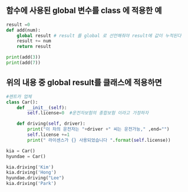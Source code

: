 
##  함수에 사용된 global 변수를 class 에 적용한 예
``` python
result =0
def add(num):
    global result # result 를 global 로 선언해줘야 result에 값이 누적된다
    result += num
    return result

print(add(3))
print(add(7))

```

위의 내용 중 global result를 클래스에 적용하면
---


``` python
#렌트카 업체
class Car():
    def __init__(self):
        self.license=0  #운전자보험의 종합보험 이라고 가정하자

    def driving(self, driver):
        print("이 차의 운전자는 "+driver +" 씨는 운전가능," ,end="")
        self.license +=1
        print(" 라이센스가 {} 사용되었습니다 ".format(self.license))

kia = Car()
hyundae = Car()

kia.driving('Kim')
kia.driving('Hong')
hyundae.driving("Lee")
kia.driving('Park')
```

